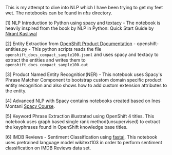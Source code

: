 This is my attempt to dive into NLP which I have been trying to get my feet wet. The notebooks can be found in *nbs* directory.

[1] NLP Introduction to Python using spacy and textacy - The notebook is heavily inspired from the book by NLP in Python: Quick Start Guide by [Nirant Kasliwal](https://nirantk.com/)

[2] Entity Extraction from [OpenShift Product Documentation](https://access.redhat.com/documentation/en-us/openshift_container_platform) - openshift-entities.py - This python scripts reads the file `openshift_docs_compact_sample100.jsonl` and uses spacy and textacy to extract the entities and writes them to `openshift_docs_compact_sample100.out`

[3] Product Named Entity Recognition(NER) - This notebook uses Spacy's Phrase Matcher Component to bootstrap custom domain specific product entity recognition and also shows how to add custom extension attributes to the entity.

[4] Advanced NLP with Spacy contains notebooks created based on Ines Montani [Spacy Course](https://course.spacy.io/).  

[5] Keyword Phrase Extraction illustrated using OpenShift 4 titles. This notebook uses graph based single rank method(unsupervised) to extract the keyphrases found in OpenShift knowledge base titles. 

[6] IMDB Reviews - Sentiment Classification using [fastai](https://docs.fast.ai/). This notebook uses pretrained language model wikitext103 in order to perform sentiment classification on IMDB Reviews data set. 
